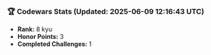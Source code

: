 ### 🏆 Codewars Stats (Updated: 2025-06-09 12:16:43 UTC)

- **Rank:** 8 kyu
- **Honor Points:** 3
- **Completed Challenges:** 1
